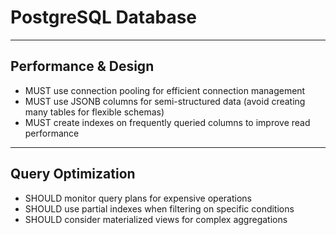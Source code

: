 # PostgreSQL Database

---

## Performance & Design

- MUST use connection pooling for efficient connection management
- MUST use JSONB columns for semi-structured data (avoid creating many tables for flexible schemas)
- MUST create indexes on frequently queried columns to improve read performance

---

## Query Optimization

- SHOULD monitor query plans for expensive operations
- SHOULD use partial indexes when filtering on specific conditions
- SHOULD consider materialized views for complex aggregations
